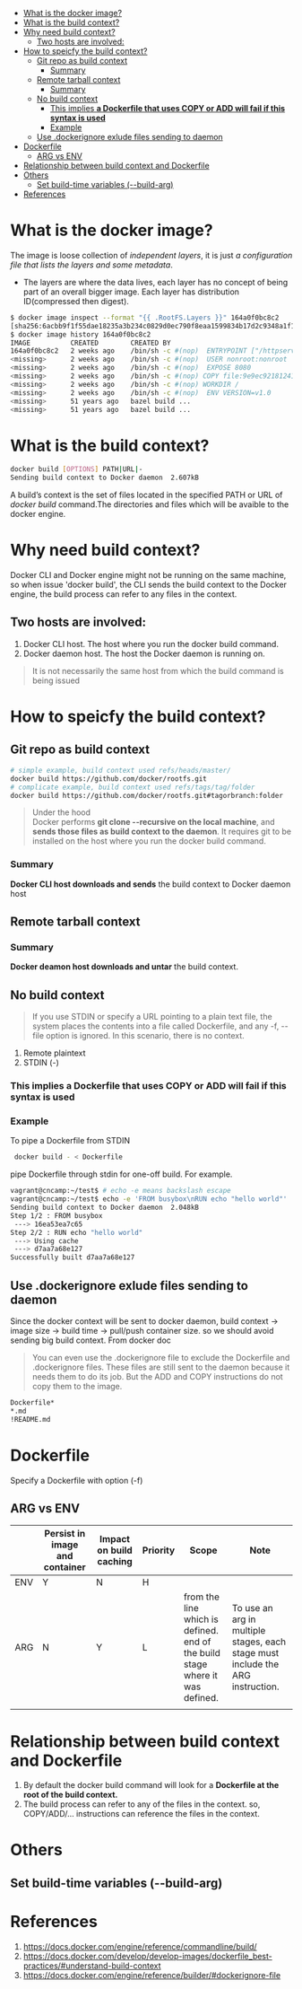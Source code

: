 - [What is the docker image?](#what-is-the-docker-image)
- [What is the build context?](#what-is-the-build-context)
- [Why need build context?](#why-need-build-context)
  - [Two hosts are involved:](#two-hosts-are-involved)
- [How to speicfy the build context?](#how-to-speicfy-the-build-context)
  - [Git repo as build context](#git-repo-as-build-context)
    - [Summary](#summary)
  - [Remote tarball context](#remote-tarball-context)
    - [Summary](#summary-1)
  - [No build context](#no-build-context)
    - [This implies **a Dockerfile that uses COPY or ADD will fail if this syntax is used**](#this-implies-a-dockerfile-that-uses-copy-or-add-will-fail-if-this-syntax-is-used)
    - [Example](#example)
  - [Use .dockerignore exlude files sending to daemon](#use-dockerignore-exlude-files-sending-to-daemon)
- [Dockerfile](#dockerfile)
  - [ARG vs ENV](#arg-vs-env)
- [Relationship between build context and Dockerfile](#relationship-between-build-context-and-dockerfile)
- [Others](#others)
  - [Set build-time variables (--build-arg)](#set-build-time-variables---build-arg)
- [References](#references)

# What is the docker image?
The image is loose collection of *independent layers*, it is just *a configuration file that lists the layers and some metadata*. 
- The layers are where the data lives, each layer has no concept of being part of an overall bigger image. Each layer has distribution ID(compressed then digest).
  
```bash
$ docker image inspect --format "{{ .RootFS.Layers }}" 164a0f0bc8c2 
[sha256:6acbb9f1f55dae18235a3b234c0829d0ec790f8eaa1599834b17d2c9348a1f16 sha256:43656e43813a6559e595b5f0bbf758229b5fd6de80a0c6f439db880294469d41 sha256:825abb30c5e28c3f5de94a4af2982dfb350a52ef642145a5a29bab477bd19125]
$ docker image history 164a0f0bc8c2
IMAGE          CREATED        CREATED BY                                      SIZE      COMMENT
164a0f0bc8c2   2 weeks ago    /bin/sh -c #(nop)  ENTRYPOINT ["/httpserver"]   0B        
<missing>      2 weeks ago    /bin/sh -c #(nop)  USER nonroot:nonroot         0B        
<missing>      2 weeks ago    /bin/sh -c #(nop)  EXPOSE 8080                  0B        
<missing>      2 weeks ago    /bin/sh -c #(nop) COPY file:9e9ec92181241bf4…   7.21MB    
<missing>      2 weeks ago    /bin/sh -c #(nop) WORKDIR /                     0B        
<missing>      2 weeks ago    /bin/sh -c #(nop)  ENV VERSION=v1.0             0B        
<missing>      51 years ago   bazel build ...                                 17.4MB    
<missing>      51 years ago   bazel build ...                                 1.82MB   
```
# What is the build context?
```bash
docker build [OPTIONS] PATH|URL|-
Sending build context to Docker daemon  2.607kB
```
A build’s context is the set of files located in the specified PATH or URL of *docker build* command.The directories and files which will be avaible to the docker engine.
# Why need build context?
Docker CLI and Docker engine might not be running on the same machine, so when issue 'docker build', the CLI sends the build context to the Docker engine, the build process can refer to any files in the context. 
## Two hosts are involved:
1. Docker CLI host. The host where you run the docker build command.
2. Docker daemon host. The host the Docker daemon is running on. 
> It is not necessarily the same host from which the build command is being issued 
# How to speicfy the build context?
## Git repo as build context
```bash
# simple example, build context used refs/heads/master/
docker build https://github.com/docker/rootfs.git
# complicate example, build context used refs/tags/tag/folder
docker build https://github.com/docker/rootfs.git#tagorbranch:folder
```
> Under the hood <br>Docker performs **git clone --recursive on the local machine**, and **sends those files as build context to the daemon**. It requires git to be installed on the host where you run the docker build command.

### Summary 
**Docker CLI host downloads and sends** the build context to Docker daemon host
## Remote tarball context
### Summary 
**Docker deamon host downloads and untar** the build context.
## No build context
> If you use STDIN or specify a URL pointing to a plain text file, the system places the contents into a file called Dockerfile, and any -f, --file option is ignored. In this scenario, there is no context.
1. Remote plaintext
2. STDIN (-)
### This implies **a Dockerfile that uses COPY or ADD will fail if this syntax is used**
### Example
To pipe a Dockerfile from STDIN
```bash
 docker build - < Dockerfile
```
pipe Dockerfile through stdin for one-off build. For example. 
```bash
vagrant@cncamp:~/test$ # echo -e means backslash escape 
vagrant@cncamp:~/test$ echo -e 'FROM busybox\nRUN echo "hello world"' | docker build -
Sending build context to Docker daemon  2.048kB
Step 1/2 : FROM busybox
 ---> 16ea53ea7c65
Step 2/2 : RUN echo "hello world"
 ---> Using cache
 ---> d7aa7a68e127
Successfully built d7aa7a68e127
```
## Use .dockerignore exlude files sending to daemon
Since the docker context will be sent to docker daemon, build context -> image size -> build time -> pull/push container size. so we should avoid sending big build context. 
From docker doc
> You can even use the .dockerignore file to exclude the Dockerfile and .dockerignore files. These files are still sent to the daemon because it needs them to do its job. But the ADD and COPY instructions do not copy them to the image.
```bash
Dockerfile*
*.md
!README.md
```
# Dockerfile
Specify a Dockerfile with option (-f)
## ARG vs ENV
|     | Persist in image and container| Impact on build caching | Priority | Scope                                                                                                                       | Note                                                                           |
|-----|---------------|-------|----------|-----------------------------------------------------------------------------------------------------------------------------|--------------------------------------------------------------------------------|
| ENV | Y             | N     | H        |                                                                                                                             |                                                                                |
| ARG | N             | Y     | L        | from the line which is defined. <br>end of the build stage where it was defined. | To use an arg in multiple stages, each stage must include the ARG instruction. |
|     |               |       |          |                                                                                                                             |                                                                                |
# Relationship between build context and Dockerfile
1. By default the docker build command will look for a **Dockerfile at the root of the build context.**
2. The build process can refer to any of the files in the context. so, COPY/ADD/... instructions can reference the files in the context.
# Others
## Set build-time variables (--build-arg)

# References
1. https://docs.docker.com/engine/reference/commandline/build/
2. https://docs.docker.com/develop/develop-images/dockerfile_best-practices/#understand-build-context
3. https://docs.docker.com/engine/reference/builder/#dockerignore-file